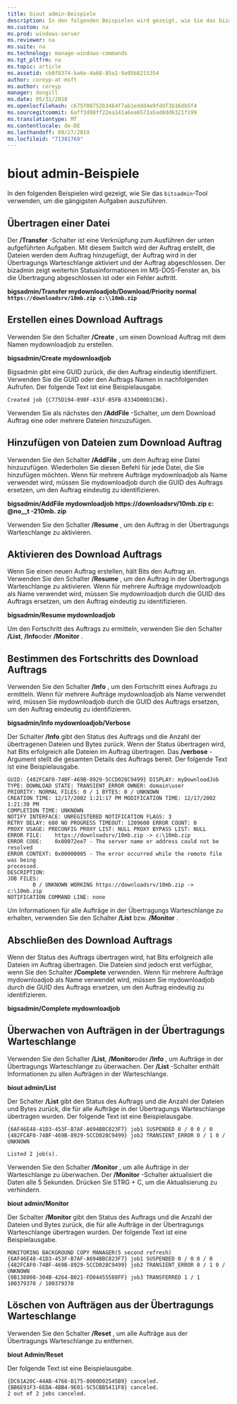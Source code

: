 ```yaml
---
title: biout admin-Beispiele
description: In den folgenden Beispielen wird gezeigt, wie Sie das bizadmin-Tool verwenden, um die gängigsten Aufgaben auszuführen.
ms.custom: na
ms.prod: windows-server
ms.reviewer: na
ms.suite: na
ms.technology: manage-windows-commands
ms.tgt_pltfrm: na
ms.topic: article
ms.assetid: cb8f8374-ba6e-4a68-85a1-9a95b8215354
author: coreyp-at-msft
ms.author: coreyp
manager: dongill
ms.date: 05/31/2018
ms.openlocfilehash: c675f08752b3464f7ab1eddd4e9fddf3b16db5f4
ms.sourcegitcommit: 6aff3d88ff22ea141a6ea6572a5ad8dd6321f199
ms.translationtype: MT
ms.contentlocale: de-DE
ms.lasthandoff: 09/27/2019
ms.locfileid: "71381769"
---
```

# <a name="bitsadmin-examples"></a>biout admin-Beispiele

In den folgenden Beispielen wird gezeigt, wie Sie das `bitsadmin`-Tool verwenden, um die gängigsten Aufgaben auszuführen.

## <a name="transfer-a-file"></a>Übertragen einer Datei

Der **/Transfer** -Schalter ist eine Verknüpfung zum Ausführen der unten aufgeführten Aufgaben. Mit diesem Switch wird der Auftrag erstellt, die Dateien werden dem Auftrag hinzugefügt, der Auftrag wird in der Übertragungs Warteschlange aktiviert und der Auftrag abgeschlossen. Der bizadmin zeigt weiterhin Statusinformationen im MS-DOS-Fenster an, bis die Übertragung abgeschlossen ist oder ein Fehler auftritt.

**bigsadmin/Transfer mydownloadjob/Download/Priority normal `https://downloadsrv/10mb.zip c:\\10mb.zip`**

## <a name="create-a-download-job"></a>Erstellen eines Download Auftrags

Verwenden Sie den Schalter **/Create** , um einen Download Auftrag mit dem Namen mydownloadjob zu erstellen.

**bigsadmin/Create mydownloadjob**

Bigsadmin gibt eine GUID zurück, die den Auftrag eindeutig identifiziert. Verwenden Sie die GUID oder den Auftrags Namen in nachfolgenden Aufrufen. Der folgende Text ist eine Beispielausgabe.

``` syntax
Created job {C775D194-090F-431F-B5FB-8334D00D1CB6}.
```

Verwenden Sie als nächstes den **/AddFile** -Schalter, um dem Download Auftrag eine oder mehrere Dateien hinzuzufügen.

## <a name="add-files-to-the-download-job"></a>Hinzufügen von Dateien zum Download Auftrag

Verwenden Sie den Schalter **/AddFile** , um dem Auftrag eine Datei hinzuzufügen. Wiederholen Sie diesen Befehl für jede Datei, die Sie hinzufügen möchten. Wenn für mehrere Aufträge mydownloadjob als Name verwendet wird, müssen Sie mydownloadjob durch die GUID des Auftrags ersetzen, um den Auftrag eindeutig zu identifizieren.

**bigsadmin/AddFile mydownloadjob https://downloadsrv/10mb.zip c: @no__t -210mb. zip**

Verwenden Sie den Schalter **/Resume** , um den Auftrag in der Übertragungs Warteschlange zu aktivieren.

## <a name="activate-the-download-job"></a>Aktivieren des Download Auftrags

Wenn Sie einen neuen Auftrag erstellen, hält Bits den Auftrag an. Verwenden Sie den Schalter **/Resume** , um den Auftrag in der Übertragungs Warteschlange zu aktivieren. Wenn für mehrere Aufträge mydownloadjob als Name verwendet wird, müssen Sie mydownloadjob durch die GUID des Auftrags ersetzen, um den Auftrag eindeutig zu identifizieren.

**bigsadmin/Resume mydownloadjob**

Um den Fortschritt des Auftrags zu ermitteln, verwenden Sie den Schalter **/List**, **/Info**oder **/Monitor** .

## <a name="determine-the-progress-of-the-download-job"></a>Bestimmen des Fortschritts des Download Auftrags

Verwenden Sie den Schalter **/Info** , um den Fortschritt eines Auftrags zu ermitteln. Wenn für mehrere Aufträge mydownloadjob als Name verwendet wird, müssen Sie mydownloadjob durch die GUID des Auftrags ersetzen, um den Auftrag eindeutig zu identifizieren.

**bigsadmin/Info mydownloadjob/Verbose**

Der Schalter **/Info** gibt den Status des Auftrags und die Anzahl der übertragenen Dateien und Bytes zurück. Wenn der Status übertragen wird, hat Bits erfolgreich alle Dateien im Auftrag übertragen. Das **/verbose** -Argument stellt die gesamten Details des Auftrags bereit. Der folgende Text ist eine Beispielausgabe.

``` syntax
GUID: {482FCAF0-74BF-469B-8929-5CCD028C9499} DISPLAY: myDownloadJob
TYPE: DOWNLOAD STATE: TRANSIENT_ERROR OWNER: domain\user
PRIORITY: NORMAL FILES: 0 / 1 BYTES: 0 / UNKNOWN
CREATION TIME: 12/17/2002 1:21:17 PM MODIFICATION TIME: 12/17/2002 1:21:30 PM
COMPLETION TIME: UNKNOWN
NOTIFY INTERFACE: UNREGISTERED NOTIFICATION FLAGS: 3
RETRY DELAY: 600 NO PROGRESS TIMEOUT: 1209600 ERROR COUNT: 0
PROXY USAGE: PRECONFIG PROXY LIST: NULL PROXY BYPASS LIST: NULL
ERROR FILE:    https://downloadsrv/10mb.zip -> c:\10mb.zip
ERROR CODE:    0x80072ee7 - The server name or address could not be resolved
ERROR CONTEXT: 0x00000005 - The error occurred while the remote file was being 
processed.
DESCRIPTION:
JOB FILES:
        0 / UNKNOWN WORKING https://downloadsrv/10mb.zip -> c:\10mb.zip
NOTIFICATION COMMAND LINE: none
```

Um Informationen für alle Aufträge in der Übertragungs Warteschlange zu erhalten, verwenden Sie den Schalter **/List** bzw. **/Monitor** .

## <a name="completing-the-download-job"></a>Abschließen des Download Auftrags

Wenn der Status des Auftrags übertragen wird, hat Bits erfolgreich alle Dateien im Auftrag übertragen. Die Dateien sind jedoch erst verfügbar, wenn Sie den Schalter **/Complete** verwenden. Wenn für mehrere Aufträge mydownloadjob als Name verwendet wird, müssen Sie mydownloadjob durch die GUID des Auftrags ersetzen, um den Auftrag eindeutig zu identifizieren.

**bigsadmin/Complete mydownloadjob**

## <a name="monitoring-jobs-in-the-transfer-queue"></a>Überwachen von Aufträgen in der Übertragungs Warteschlange

Verwenden Sie den Schalter **/List**, **/Monitor**oder **/Info** , um Aufträge in der Übertragungs Warteschlange zu überwachen. Der **/List** -Schalter enthält Informationen zu allen Aufträgen in der Warteschlange.

**biout admin/List**

Der Schalter **/List** gibt den Status des Auftrags und die Anzahl der Dateien und Bytes zurück, die für alle Aufträge in der Übertragungs Warteschlange übertragen wurden. Der folgende Text ist eine Beispielausgabe.

``` syntax
{6AF46E48-41D3-453F-B7AF-A694BBC823F7} job1 SUSPENDED 0 / 0 0 / 0
{482FCAF0-74BF-469B-8929-5CCD028C9499} job2 TRANSIENT_ERROR 0 / 1 0 / UNKNOWN

Listed 2 job(s).
```

Verwenden Sie den Schalter **/Monitor** , um alle Aufträge in der Warteschlange zu überwachen. Der **/Monitor** -Schalter aktualisiert die Daten alle 5 Sekunden. Drücken Sie STRG + C, um die Aktualisierung zu verhindern.

**biout admin/Monitor**

Der Schalter **/Monitor** gibt den Status des Auftrags und die Anzahl der Dateien und Bytes zurück, die für alle Aufträge in der Übertragungs Warteschlange übertragen wurden. Der folgende Text ist eine Beispielausgabe.

``` syntax
MONITORING BACKGROUND COPY MANAGER(5 second refresh)
{6AF46E48-41D3-453F-B7AF-A694BBC823F7} job1 SUSPENDED 0 / 0 0 / 0
{482FCAF0-74BF-469B-8929-5CCD028C9499} job2 TRANSIENT_ERROR 0 / 1 0 / UNKNOWN
{0B138008-304B-4264-B021-FD04455588FF} job3 TRANSFERRED 1 / 1 100379370 / 100379370
```

## <a name="deleting-jobs-from-the-transfer-queue"></a>Löschen von Aufträgen aus der Übertragungs Warteschlange

Verwenden Sie den Schalter **/Reset** , um alle Aufträge aus der Übertragungs Warteschlange zu entfernen.

**biout Admin/Reset**

Der folgende Text ist eine Beispielausgabe.

``` syntax
{DC61A20C-44AB-4768-B175-8000D02545B9} canceled.
{BB6E91F3-6EDA-4BB4-9E01-5C5CBB5411F8} canceled.
2 out of 2 jobs canceled.
```
